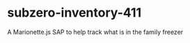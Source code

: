subzero-inventory-411
=====================

A Marionette.js SAP to help track what is in the family freezer
